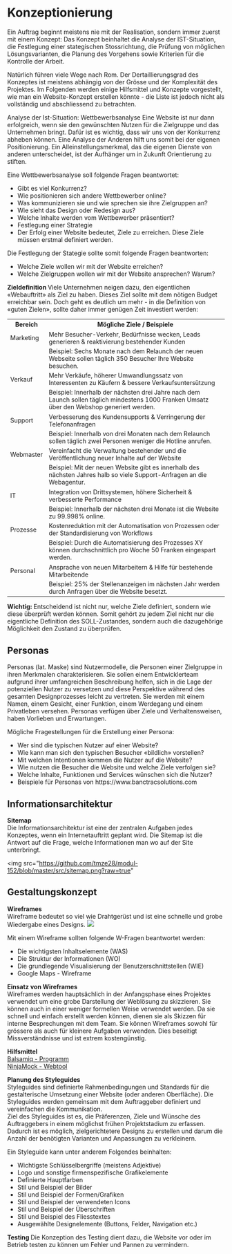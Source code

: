 <h1>Konzeptionierung </h1>
Ein Auftrag beginnt meistens nie mit der Realisation, sondern immer zuerst mit einem Konzept: Das Konzept beinhaltet die Analyse der IST-Situation, die Festlegung einer stategischen Stossrichtung, die Prüfung von möglichen Lösungsvarianten, die Planung des Vorgehens sowie Kriterien für die Kontrolle der Arbeit.

Natürlich führen viele Wege nach Rom. Der Dertaillierungsgrad des Konzeptes ist meistens abhängig von der Grösse und der Komplexität des Projektes. Im Folgenden werden einige Hilfsmittel und Konzepte vorgestellt, wie man ein Website-Konzept erstellen könnte - die Liste ist jedoch nicht als vollständig und abschliessend zu betrachten.

Analyse der Ist-Situation: Wettbewerbsanalyse
Eine Website ist nur dann erfolgreich, wenn sie den gewünschten Nutzen für die Zielgruppe und das Unternehmen bringt. Dafür ist es wichtig, dass wir uns von der Konkurrenz abheben können. Eine Analyse der Anderen hilft uns somit bei der eigenen Positionierung. Ein Alleinstellungsmerkmal, das die eigenen Dienste von anderen unterscheidet, ist der Aufhänger um in Zukunft Orientierung zu stiften.

Eine Wettbewerbsanalyse soll folgende Fragen beantwortet:

<ul>
  
<li>Gibt es viel Konkurrenz? </li>
<li> Wie positionieren sich andere Wettbewerber online? </li>
<li> Was kommunizieren sie und wie sprechen sie ihre Zielgruppen an? </li>
<li> Wie sieht das Design oder Redesign aus? </li>
<li> Welche Inhalte werden vom Wettbewerber präsentiert? </li>
<li> Festlegung einer Strategie </li>
<li> Der Erfolg einer Website bedeutet, Ziele zu erreichen. Diese Ziele müssen erstmal definiert werden. </li>
</ul>

Die Festlegung der Stategie sollte somit folgende Fragen beantworten:
<ul>
  <li> Welche Ziele wollen wir mit der Website erreichen? </li>
  <li> Welche Zielgruppen wollen wir mit der Website ansprechen? Warum? </li>
  </ul>
  <b> Zieldefinition </b>
Viele Unternehmen neigen dazu, den eigentlichen «Webauftritt» als Ziel zu haben. Dieses Ziel sollte mit dem nötigen Budget erreichbar sein. Doch geht es deutlich um mehr - in die Definition von «guten Zielen», sollte daher immer genügen Zeit investiert werden:

<table>
<tr> <th> Bereich</th>	<th>Mögliche Ziele / Beispiele</th> </tr>
<tr><td>Marketing	</td> <td>Mehr Besucher-Verkehr, Bedürfnisse wecken, Leads generieren & reaktivierung bestehender Kunden</td> </tr>
<tr><td></td><td>Beispiel: Sechs Monate nach dem Relaunch der neuen Webseite sollen täglich 350 Besucher Ihre Website besuchen.</td> </tr>

<tr><td>Verkauf</td> <td>	Mehr Verkäufe, höherer Umwandlungssatz von Interessenten zu Käufern & bessere Verkaufsuntersützung</td> </tr>
<tr><td></td><td>Beispiel: Innerhalb der nächsten drei Jahre nach dem Launch sollen täglich mindestens 1000 Franken Umsatz über den Webshop generiert werden.</td> </tr>

<tr><td>Support	</td> <td>Verbesserung des Kundensupports & Verringerung der Telefonanfragen</td> </tr>
<tr><td></td><td>Beispiel: Innerhalb von drei Monaten nach dem Relaunch sollen täglich zwei Personen weniger die Hotline anrufen.</td> </tr>

<tr><td>Webmaster	</td> <td>Vereinfacht die Verwaltung bestehender und die Veröffentlichung neuer Inhalte auf der Website</td> </tr>
<tr><td></td><td>Beispiel: Mit der neuen Website gibt es innerhalb des nächsten Jahres halb so viele Support-Anfragen an die Webagentur.</td> </tr>

<tr><td>IT	</td> <td>Integration von Drittsystemen, höhere Sicherheit & verbesserte Performance</td> </tr>
<tr><td></td><td>Beispiel: Innerhalb der nächsten drei Monate ist die Website zu 99.998% online.</td> </tr>

<tr><td>Prozesse</td> <td>	Kostenreduktion mit der Automatisation von Prozessen oder der Standardisierung von Workflows</td> </tr>
<tr><td></td><td>Beispiel: Durch die Automatisierung des Prozesses XY können durchschnittlich pro Woche 50 Franken eingespart werden.</td> </tr>

<tr><td>Personal</td> <td>	Ansprache von neuen Mitarbeitern & Hilfe für bestehende Mitarbeitende</td> </tr>
<tr><td></td><td>Beispiel: 25% der Stellenanzeigen im nächsten Jahr werden durch Anfragen über die Website besetzt.</td> </tr>
</table>


<b> Wichtig: </b>Entscheidend ist nicht nur, welche Ziele definiert, sondern wie diese überprüft werden können. Somit gehört zu jedem Ziel nicht nur die eigentliche Definition des SOLL-Zustandes, sondern auch die dazugehörige Möglichkeit den Zustand zu überprüfen.

<h2> Personas </h2>
Personas (lat. Maske) sind Nutzermodelle, die Personen einer Zielgruppe in ihren Merkmalen charakterisieren. Sie sollen einem Entwicklerteam aufgrund ihrer umfangreichen Beschreibung helfen, sich in die Lage der potenziellen Nutzer zu versetzen und diese Perspektive während des gesamten Designprozesses leicht zu vertreten. Sie werden mit einem Namen, einem Gesicht, einer Funktion, einem Werdegang und einem Privatleben versehen. Personas verfügen über Ziele und Verhaltensweisen, haben Vorlieben und Erwartungen.

Mögliche Fragestellungen für die Erstellung einer Persona:
<ul>
  <li> Wer sind die typischen Nutzer auf einer Website? </li> 
  <li> Wie kann man sich den typischen Besucher «bildlich» vorstellen? </li>
  <li> Mit welchen Intentionen kommen die Nutzer auf die Website? </li>
  <li> Wie nutzen die Besucher die Website und welche Ziele verfolgen sie? </li>
  <li> Welche Inhalte, Funktionen und Services wünschen sich die Nutzer? </li>
  <li> Beispiele für Personas von https://www.banctracsolutions.com </li>
  </ul>

<h2> Informationsarchitektur </h2>
<b> Sitemap </b><br>
Die Informationsarchitektur ist eine der zentralen Aufgaben jedes Konzeptes, wenn ein Internetauftritt geplant wird. Die Sitemap ist die Antwort auf die Frage, welche Informationen man wo auf der Site unterbringt.

<img src="https://github.com/tmze28/modul-152/blob/master/src/sitemap.png?raw=true" 

<h2> Gestaltungskonzept </h2>
<b> Wireframes </b><br>
Wireframe bedeutet so viel wie Drahtgerüst und ist eine schnelle und grobe Wiedergabe eines Designs.

<img src="src/wireframe.jpeg" width="250px"> 

Mit einem Wireframe sollten folgende W-Fragen beantwortet werden:

<ul>
  <li> Die wichtigsten Inhaltselemente (WAS) </li>
  <li> Die Struktur der Informationen (WO) </li>
  <li> Die grundlegende Visualisierung der Benutzerschnittstellen (WIE) </li>
  <li> Google Maps - Wireframe </li>
</ul>

<b> Einsatz von Wireframes </b><br>
Wireframes werden hauptsächlich in der Anfangsphase eines Projektes verwendet um eine grobe Darstellung der Weblösung zu skizzieren. Sie können auch in einer weniger formellen Weise verwendet werden. Da sie schnell und einfach erstellt werden können, dienen sie als Skizzen für interne Besprechungen mit dem Team. Sie können Wireframes sowohl für grössere als auch für kleinere Aufgaben verwenden. Dies beseitigt Missverständnisse und ist extrem kostengünstig.

<b> Hilfsmittel </b> <br>
<a href="https://balsamiq.com/">Balsamiq - Programm </a><br>
<a href="https://moqups.com/">NinjaMock - Webtool </a>

<b>Planung des Styleguides </b><br>
Styleguides sind definierte Rahmenbedingungen und Standards für die gestalterische Umsetzung einer Website (oder anderen Oberfläche). Die Styleguides werden gemeinsam mit dem Auftraggeber definiert und vereinfachen die Kommunikation.
<br>
Ziel des Styleguides ist es, die Präferenzen, Ziele und Wünsche des Auftraggebers in einem möglichst frühen Projektstadium zu erfassen. Dadurch ist es möglich, zielgerichtetere Designs zu erstellen und darum die Anzahl der benötigten Varianten und Anpassungen zu verkleinern.

Ein Styleguide kann unter anderem Folgendes beinhalten:
<ul>
  <li>Wichtigste Schlüsselbergriffe (meistens Adjektive) </li>
<li>Logo und sonstige firmenspezifische Grafikelemente</li>
<li>Definierte Hauptfarben</li>
<li>Stil und Beispiel der Bilder</li>
<li>Stil und Beispiel der Formen/Grafiken</li>
<li>Stil und Beispiel der verwendeten Icons</li>
<li>Stil und Beispiel der Überschriften</li>
<li>Stil und Beispiel des Fliesstextes</li>
<li>Ausgewählte Designelemente (Buttons, Felder, Navigation etc.)</li>
</ul>

<b>Testing </b>
Die Konzeption des Testing dient dazu, die Website vor oder im Betrieb testen zu können um Fehler und Pannen zu vermindern.
